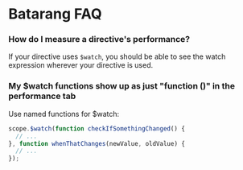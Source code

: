 # Batarang FAQ

### How do I measure a directive's performance?
If your directive uses `$watch`, you should be able to see the watch expression wherever your directive is used.

### My $watch functions show up as just "function ()" in the performance tab
Use named functions for $watch:

```javascript
scope.$watch(function checkIfSomethingChanged() { 
  // ...
}, function whenThatChanges(newValue, oldValue) {
  // ...
});
```
